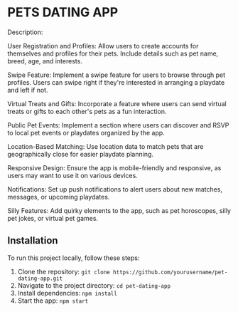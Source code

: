# PETS DATING APP

Description:

User Registration and Profiles: Allow users to create accounts for themselves and profiles for their pets. Include details such as pet name, breed, age, and interests.

Swipe Feature: Implement a swipe feature for users to browse through pet profiles. Users can swipe right if they're interested in arranging a playdate and left if not.

Virtual Treats and Gifts: Incorporate a feature where users can send virtual treats or gifts to each other's pets as a fun interaction.

Public Pet Events: Implement a section where users can discover and RSVP to local pet events or playdates organized by the app.

Location-Based Matching: Use location data to match pets that are geographically close for easier playdate planning.

Responsive Design: Ensure the app is mobile-friendly and responsive, as users may want to use it on various devices.

Notifications: Set up push notifications to alert users about new matches, messages, or upcoming playdates.

Silly Features: Add quirky elements to the app, such as pet horoscopes, silly pet jokes, or virtual pet games.


## Installation

To run this project locally, follow these steps:

1. Clone the repository: `git clone https://github.com/yourusername/pet-dating-app.git`
2. Navigate to the project directory: `cd pet-dating-app`
3. Install dependencies: `npm install`
4. Start the app: `npm start`